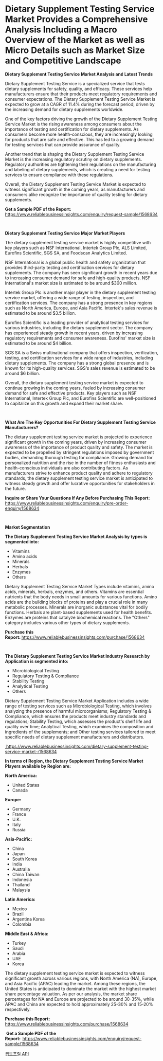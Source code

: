 <p><h1>Dietary Supplement Testing Service Market Provides a Comprehensive Analysis Including a Macro Overview of the Market as well as Micro Details such as Market Size and Competitive Landscape</h1></p><p><strong>Dietary Supplement Testing Service Market Analysis and Latest Trends</strong></p>
<p><p>Dietary Supplement Testing Service is a specialized service that tests dietary supplements for safety, quality, and efficacy. These services help manufacturers ensure that their products meet regulatory requirements and consumer expectations. The Dietary Supplement Testing Service Market is expected to grow at a CAGR of 11.4% during the forecast period, driven by the increasing demand for dietary supplements worldwide.</p><p>One of the key factors driving the growth of the Dietary Supplement Testing Service Market is the rising awareness among consumers about the importance of testing and certification for dietary supplements. As consumers become more health-conscious, they are increasingly looking for products that are safe and effective. This has led to a growing demand for testing services that can provide assurance of quality.</p><p>Another trend that is shaping the Dietary Supplement Testing Service Market is the increasing regulatory scrutiny on dietary supplements. Regulatory authorities are tightening their regulations on the manufacturing and labeling of dietary supplements, which is creating a need for testing services to ensure compliance with these regulations.</p><p>Overall, the Dietary Supplement Testing Service Market is expected to witness significant growth in the coming years, as manufacturers and consumers alike recognize the importance of quality testing for dietary supplements.</p></p>
<p><strong>Get a Sample PDF of the Report:&nbsp;</strong> <a href="https://www.reliablebusinessinsights.com/enquiry/request-sample/1568634">https://www.reliablebusinessinsights.com/enquiry/request-sample/1568634</a></p>
<p>&nbsp;</p>
<p><strong>Dietary Supplement Testing Service Major Market Players</strong></p>
<p><p>The dietary supplement testing service market is highly competitive with key players such as NSF International, Intertek Group Plc, ALS Limited, Eurofins Scientific, SGS SA, and Foodscan Analytics Limited.</p><p>NSF International is a global public health and safety organization that provides third-party testing and certification services for dietary supplements. The company has seen significant growth in recent years due to increasing consumer demand for safe and high-quality products. NSF International's market size is estimated to be around $300 million.</p><p>Intertek Group Plc is another major player in the dietary supplement testing service market, offering a wide range of testing, inspection, and certification services. The company has a strong presence in key regions such as North America, Europe, and Asia Pacific. Intertek's sales revenue is estimated to be around $3.5 billion.</p><p>Eurofins Scientific is a leading provider of analytical testing services for various industries, including the dietary supplement sector. The company has experienced steady growth in recent years, driven by increasing regulatory requirements and consumer awareness. Eurofins' market size is estimated to be around $4 billion.</p><p>SGS SA is a Swiss multinational company that offers inspection, verification, testing, and certification services for a wide range of industries, including dietary supplements. The company has a strong global presence and is known for its high-quality services. SGS's sales revenue is estimated to be around $6 billion.</p><p>Overall, the dietary supplement testing service market is expected to continue growing in the coming years, fueled by increasing consumer demand for safe and effective products. Key players such as NSF International, Intertek Group Plc, and Eurofins Scientific are well-positioned to capitalize on this growth and expand their market share.</p></p>
<p>&nbsp;</p>
<p><strong>What Are The Key Opportunities For Dietary Supplement Testing Service Manufacturers?</strong></p>
<p><p>The dietary supplement testing service market is projected to experience significant growth in the coming years, driven by increasing consumer awareness of the importance of product quality and safety. The market is expected to be propelled by stringent regulations imposed by government bodies, demanding thorough testing for compliance. Growing demand for personalized nutrition and the rise in the number of fitness enthusiasts and health-conscious individuals are also contributing factors. As manufacturers strive to enhance product quality and adhere to regulatory standards, the dietary supplement testing service market is anticipated to witness steady growth and offer lucrative opportunities for stakeholders in the future.</p></p>
<p><strong>Inquire or Share Your Questions If Any Before Purchasing This Report:</strong> <a href="https://www.reliablebusinessinsights.com/enquiry/pre-order-enquiry/1568634">https://www.reliablebusinessinsights.com/enquiry/pre-order-enquiry/1568634</a></p>
<p>&nbsp;</p>
<p><strong>Market Segmentation</strong></p>
<p><strong>The Dietary Supplement Testing Service Market Analysis by types is segmented into:</strong></p>
<p><ul><li>Vitamins</li><li>Amino acids</li><li>Minerals</li><li>Herbals</li><li>Enzymes</li><li>Others</li></ul></p>
<p><p>Dietary Supplement Testing Service Market Types include vitamins, amino acids, minerals, herbals, enzymes, and others. Vitamins are essential nutrients that the body needs in small amounts for various functions. Amino acids are the building blocks of proteins and play a crucial role in many metabolic processes. Minerals are inorganic substances vital for bodily functions. Herbals are plant-based supplements used for health benefits. Enzymes are proteins that catalyze biochemical reactions. The "Others" category includes various other types of dietary supplements.</p></p>
<p><strong>Purchase this Report:&nbsp;</strong><a href="https://www.reliablebusinessinsights.com/purchase/1568634">https://www.reliablebusinessinsights.com/purchase/1568634</a></p>
<p>&nbsp;</p>
<p><strong>The Dietary Supplement Testing Service Market Industry Research by Application is segmented into:</strong></p>
<p><ul><li>Microbiological Testing</li><li>Regulatory Testing & Compliance</li><li>Stability Testing</li><li>Analytical Testing</li><li>Others</li></ul></p>
<p><p>Dietary Supplement Testing Service Market Application includes a wide range of testing services such as Microbiological Testing, which involves analyzing the presence of harmful microorganisms; Regulatory Testing & Compliance, which ensures the products meet industry standards and regulations; Stability Testing, which assesses the product's shelf life and quality over time; Analytical Testing, which examines the composition and ingredients of the supplements; and Other testing services tailored to meet specific needs of dietary supplement manufacturers and distributors.</p></p>
<p><a href="https://www.reliablebusinessinsights.com/dietary-supplement-testing-service-market-r1568634">&nbsp;https://www.reliablebusinessinsights.com/dietary-supplement-testing-service-market-r1568634</a></p>
<p><strong>In terms of Region, the Dietary Supplement Testing Service Market Players available by Region are:</strong></p>
<p>
    <p> <strong> North America: </strong>
        <ul>
            <li>United States</li>
            <li>Canada</li>
        </ul>
        </p> 
    <p> <strong> Europe: </strong>
        <ul>
            <li>Germany</li>
            <li>France</li>
            <li>U.K.</li>
            <li>Italy</li>
            <li>Russia</li>
        </ul>
        </p> 
    <p> <strong> Asia-Pacific: </strong>
        <ul>
            <li>China</li>
            <li>Japan</li>
            <li>South Korea</li>
            <li>India</li>
            <li>Australia</li>
            <li>China Taiwan</li>
            <li>Indonesia</li>
            <li>Thailand</li>
            <li>Malaysia</li>
        </ul>
        </p> 
    <p> <strong> Latin America: </strong>
        <ul>
            <li>Mexico</li>
            <li>Brazil</li>
            <li>Argentina Korea</li>
            <li>Colombia</li>
        </ul>
        </p> 
    <p> <strong> Middle East & Africa: </strong>
        <ul>
            <li>Turkey</li>
            <li>Saudi</li>
            <li>Arabia</li>
            <li>UAE</li>
            <li>Korea</li>
        </ul>
    </p>
    </p>
<p><p>The dietary supplement testing service market is expected to witness significant growth across various regions, with North America (NA), Europe, and Asia Pacific (APAC) leading the market. Among these regions, the United States is anticipated to dominate the market with the highest market share percentage valuation. As per our analysis, the market share percentages for NA and Europe are projected to be around 30-35%, while APAC and China are expected to hold approximately 25-30% and 15-20% respectively.</p></p>
<p><strong>Purchase this Report: </strong><a href="https://www.reliablebusinessinsights.com/purchase/1568634">https://www.reliablebusinessinsights.com/purchase/1568634</a></p>
<p>&nbsp;<strong>Get a Sample PDF of the Report:&nbsp;&nbsp;</strong><a href="https://www.reliablebusinessinsights.com/enquiry/request-sample/1568634">https://www.reliablebusinessinsights.com/enquiry/request-sample/1568634</a></p>
<p><strong></strong></p>
<p><p><a href="https://medium.com/@lottierunte44/%EC%B9%B4%ED%94%84%ED%86%A0%ED%94%84%EB%A6%B4-api-%EC%8B%9C%EC%9E%A5-%EC%9C%A0%ED%98%95-%EC%9D%91%EC%9A%A9-%EB%B0%8F-%EC%A7%80%EB%A6%AC%EC%97%90-%EB%8C%80%ED%95%9C-%ED%8F%AC%EA%B4%84%EC%A0%81-%ED%8F%89%EA%B0%80-28f6573e4f05">캡토프릴 API</a></p></p>